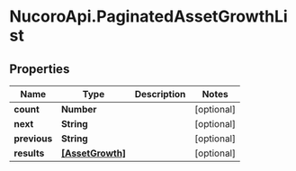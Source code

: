# NucoroApi.PaginatedAssetGrowthList

## Properties

Name | Type | Description | Notes
------------ | ------------- | ------------- | -------------
**count** | **Number** |  | [optional] 
**next** | **String** |  | [optional] 
**previous** | **String** |  | [optional] 
**results** | [**[AssetGrowth]**](AssetGrowth.md) |  | [optional] 


